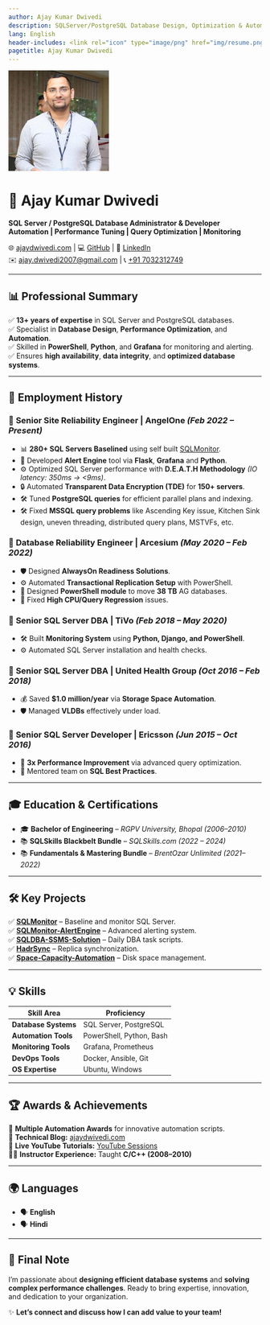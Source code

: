 ```yaml
---
author: Ajay Kumar Dwivedi
description: SQLServer/PostgreSQL Database Design, Optimization & Automation
lang: English
header-includes: <link rel="icon" type="image/png" href="img/resume.png" />
pagetitle: Ajay Kumar Dwivedi
---
```


<!-- ![](img/Ajay-Kumar-Dwivedi.jpeg) -->
<img src="img/Ajay-Kumar-Dwivedi.jpeg" alt="Description" width="200px">


# 🚀 **Ajay Kumar Dwivedi**  
**SQL Server / PostgreSQL Database Administrator & Developer**  
**Automation | Performance Tuning | Query Optimization | Monitoring**  

🌐 [ajaydwivedi.com](https://ajaydwivedi.com) | 💻 [GitHub](https://imajaydwivedi.github.io/) | 🔗 [LinkedIn](https://www.linkedin.com/in/imajaydwivedi)  
✉️ [ajay.dwivedi2007@gmail.com](mailto:ajay.dwivedi2007@gmail.com) | 📞 [+91 7032312749](tel:+917032312749)  

---

## 📊 **Professional Summary**  
✅ **13+ years of expertise** in SQL Server and PostgreSQL databases.  
✅ Specialist in **Database Design**, **Performance Optimization**, and **Automation**.  
✅ Skilled in **PowerShell**, **Python**, and **Grafana** for monitoring and alerting.  
✅ Ensures **high availability**, **data integrity**, and **optimized database systems**.

---

## 💼 **Employment History**

### 🎯 **Senior Site Reliability Engineer** | **AngelOne** *(Feb 2022 – Present)*  
- 📊 **280+ SQL Servers Baselined** using self built [SQLMonitor](https://ajaydwivedi.com/demo/sqlmonitor).  
- 🚨 Developed **Alert Engine** tool via **Flask**, **Grafana** and **Python**.  
- ⚙️ Optimized SQL Server performance with **D.E.A.T.H Methodology** *(IO latency: 350ms → <9ms)*.  
- 🔒 Automated **Transparent Data Encryption (TDE)** for **150+ servers**.  
- 🛠️ Tuned **PostgreSQL queries** for efficient parallel plans and indexing.
- 🛠️ Fixed **MSSQL query problems** like Ascending Key issue, Kitchen Sink design, uneven threading, distributed query plans, MSTVFs, etc.

### 🎯 **Database Reliability Engineer** | **Arcesium** *(May 2020 – Feb 2022)*  
- 🛡️ Designed **AlwaysOn Readiness Solutions**.  
- ⚙️ Automated **Transactional Replication Setup** with PowerShell.  
- 🚚 Designed **PowerShell module** to move **38 TB** AG databases.
- 🐢 Fixed **High CPU/Query Regression** issues.

### 🎯 **Senior SQL Server DBA** | **TiVo** *(Feb 2018 – May 2020)*  
- 🛠️ Built **Monitoring System** using **Python, Django, and PowerShell**.  
- ⚙️ Automated SQL Server installation and health checks.

### 🎯 **Senior SQL Server DBA** | **United Health Group** *(Oct 2016 – Feb 2018)*  
- 💰 Saved **$1.0 million/year** via **Storage Space Automation**.  
- 🛡️ Managed **VLDBs** effectively under load.

### 🎯 **Senior SQL Server Developer** | **Ericsson** *(Jun 2015 – Oct 2016)*  
- 🚀 **3x Performance Improvement** via advanced query optimization.  
- 🧠 Mentored team on **SQL Best Practices**.

---

## 🎓 **Education & Certifications**  

- 🎓 **Bachelor of Engineering** – *RGPV University, Bhopal (2006–2010)*  
- 📚 **SQLSkills Blackbelt Bundle** – *SQLSkills.com (2022 – 2024)*  
- 📚 **Fundamentals & Mastering Bundle** – *BrentOzar Unlimited (2021–2022)*  

---

## 🛠️ **Key Projects**  

✅ **[SQLMonitor](https://github.com/imajaydwivedi/SqlMonitor)** – Baseline and monitor SQL Server.  
✅ **[SQLMonitor-AlertEngine](https://ajaydwivedi.com/sqlmonitor/setup-sqlserver-alerts-with-open-source-sqlmonitor/)** – Advanced alerting system.  
✅ **[SQLDBA-SSMS-Solution](https://github.com/imajaydwivedi/SQLDBA-SSMS-Solution)** – Daily DBA task scripts.  
✅ **[HadrSync](https://github.com/imajaydwivedi/HadrSync)** – Replica synchronization.  
✅ **[Space-Capacity-Automation](https://github.com/imajaydwivedi/Space-Capacity-Automation)** – Disk space management.

---

## 💡 **Skills**  

| **Skill Area**        | **Proficiency** |  
|------------------------|---------------|  
| **Database Systems**  | SQL Server, PostgreSQL |  
| **Automation Tools**  | PowerShell, Python, Bash |  
| **Monitoring Tools**  | Grafana, Prometheus |  
| **DevOps Tools**      | Docker, Ansible, Git |  
| **OS Expertise**      | Ubuntu, Windows |  

---

## 🏆 **Awards & Achievements**  

🏅 **Multiple Automation Awards** for innovative automation scripts.  
📝 **Technical Blog:** [ajaydwivedi.com](https://ajaydwivedi.com)  
🎥 **Live YouTube Tutorials:** [YouTube Sessions](https://ajaydwivedi.com/go/youtube)  
👨‍🏫 **Instructor Experience:** Taught **C/C++ (2008–2010)**  

---

## 🌍 **Languages**  

- 🗣️ **English**  
- 🗣️ **Hindi**  

---

## 📣 **Final Note**  
I’m passionate about **designing efficient database systems** and **solving complex performance challenges**. Ready to bring expertise, innovation, and dedication to your organization.  

✨ **Let’s connect and discuss how I can add value to your team!**  
